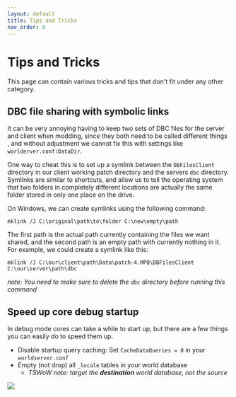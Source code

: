 ```yaml
---
layout: default
title: Tips and Tricks
nav_order: 8
---
```


# Tips and Tricks

This page can contain various tricks and tips that don't fit under any other category.

## DBC file sharing with symbolic links

It can be very annoying having to keep two sets of DBC files for the server and client when modding, since they both need to be called different things , and without adjustment we cannot fix this with settings like `worlderver.conf:DataDir`.

One way to cheat this is to set up a symlink between the `DBFilesClient` directory in our client working patch directory and the servers `dbc` directory. Symlinks are similar to shortcuts, and allow us to tell the operating system that two folders in completely different locations are actually the same folder stored in only one place on the drive.

On Windows, we can create symlinks using the following command:

```
mklink /J C:\original\path\to\folder C:\new\empty\path
```

The first path is the actual path currently containing the files we want shared, and the second path is an empty path with currently nothing in it. For example, we could create a symlink like this:

```
mklink /J C:\our\client\path\Data\patch-4.MPQ\DBFilesClient C:\our\server\path\dbc
```

_note: You need to make sure to delete the `dbc` directory before running this command_

## Speed up core debug startup

In debug mode cores can take a while to start up, but there are a few things you can easily do to speed them up.

- Disable startup query caching: Set `CacheDataQueries = 0` in your `worldserver.conf`
- Empty (not drop) all `_locale` tables in your world database
  - _TSWoW note: target the **destination** world database, not the source_

<img class="mi ili" src="https://i.imgur.com/FyWVOea.png">
